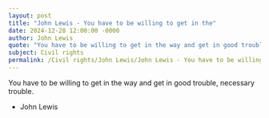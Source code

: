 ```yaml
---
layout: post
title: "John Lewis - You have to be willing to get in the"
date: 2024-12-28 12:00:00 -0000
author: John Lewis
quote: "You have to be willing to get in the way and get in good trouble, necessary trouble."
subject: Civil rights
permalink: /Civil rights/John Lewis/John Lewis - You have to be willing to get in the
---
```


You have to be willing to get in the way and get in good trouble, necessary trouble.

- John Lewis
